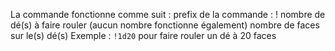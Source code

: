 La commande fonctionne comme suit : 
prefix de la commande : !
nombre de dé(s) à faire rouler (aucun nombre fonctionne également)
nombre de faces sur le(s) dé(s)
Exemple : `!1d20` pour faire rouler un dé à 20 faces
